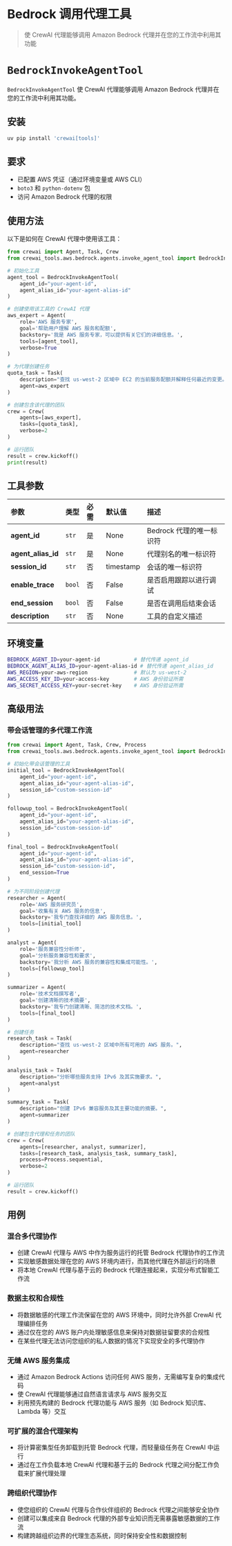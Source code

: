 # Bedrock 调用代理工具

> 使 CrewAI 代理能够调用 Amazon Bedrock 代理并在您的工作流中利用其功能

# `BedrockInvokeAgentTool`

`BedrockInvokeAgentTool` 使 CrewAI 代理能够调用 Amazon Bedrock 代理并在您的工作流中利用其功能。

## 安装

```bash  theme={null}
uv pip install 'crewai[tools]'
```

## 要求

* 已配置 AWS 凭证（通过环境变量或 AWS CLI）
* `boto3` 和 `python-dotenv` 包
* 访问 Amazon Bedrock 代理的权限

## 使用方法

以下是如何在 CrewAI 代理中使用该工具：

```python {2, 4-8} theme={null}
from crewai import Agent, Task, Crew
from crewai_tools.aws.bedrock.agents.invoke_agent_tool import BedrockInvokeAgentTool

# 初始化工具
agent_tool = BedrockInvokeAgentTool(
    agent_id="your-agent-id",
    agent_alias_id="your-agent-alias-id"
)

# 创建使用该工具的 CrewAI 代理
aws_expert = Agent(
    role='AWS 服务专家',
    goal='帮助用户理解 AWS 服务和配额',
    backstory='我是 AWS 服务专家，可以提供有关它们的详细信息。',
    tools=[agent_tool],
    verbose=True
)

# 为代理创建任务
quota_task = Task(
    description="查找 us-west-2 区域中 EC2 的当前服务配额并解释任何最近的变更。",
    agent=aws_expert
)

# 创建包含该代理的团队
crew = Crew(
    agents=[aws_expert],
    tasks=[quota_task],
    verbose=2
)

# 运行团队
result = crew.kickoff()
print(result)
```

## 工具参数

| 参数               | 类型    | 必需   | 默认值     | 描述                                   |
| :----------------- | :------ | :----- | :--------- | :------------------------------------ |
| **agent\_id**      | `str`   | 是     | None       | Bedrock 代理的唯一标识符              |
| **agent\_alias\_id** | `str`   | 是     | None       | 代理别名的唯一标识符                  |
| **session\_id**    | `str`   | 否     | timestamp  | 会话的唯一标识符                      |
| **enable\_trace**  | `bool`  | 否     | False      | 是否启用跟踪以进行调试                |
| **end\_session**   | `bool`  | 否     | False      | 是否在调用后结束会话                  |
| **description**    | `str`   | 否     | None       | 工具的自定义描述                      |

## 环境变量

```bash  theme={null}
BEDROCK_AGENT_ID=your-agent-id           # 替代传递 agent_id
BEDROCK_AGENT_ALIAS_ID=your-agent-alias-id # 替代传递 agent_alias_id
AWS_REGION=your-aws-region               # 默认为 us-west-2
AWS_ACCESS_KEY_ID=your-access-key        # AWS 身份验证所需
AWS_SECRET_ACCESS_KEY=your-secret-key    # AWS 身份验证所需
```

## 高级用法

### 带会话管理的多代理工作流

```python {2, 4-22} theme={null}
from crewai import Agent, Task, Crew, Process
from crewai_tools.aws.bedrock.agents.invoke_agent_tool import BedrockInvokeAgentTool

# 初始化带会话管理的工具
initial_tool = BedrockInvokeAgentTool(
    agent_id="your-agent-id",
    agent_alias_id="your-agent-alias-id",
    session_id="custom-session-id"
)

followup_tool = BedrockInvokeAgentTool(
    agent_id="your-agent-id",
    agent_alias_id="your-agent-alias-id",
    session_id="custom-session-id"
)

final_tool = BedrockInvokeAgentTool(
    agent_id="your-agent-id",
    agent_alias_id="your-agent-alias-id",
    session_id="custom-session-id",
    end_session=True
)

# 为不同阶段创建代理
researcher = Agent(
    role='AWS 服务研究员',
    goal='收集有关 AWS 服务的信息',
    backstory='我专门查找详细的 AWS 服务信息。',
    tools=[initial_tool]
)

analyst = Agent(
    role='服务兼容性分析师',
    goal='分析服务兼容性和要求',
    backstory='我分析 AWS 服务的兼容性和集成可能性。',
    tools=[followup_tool]
)

summarizer = Agent(
    role='技术文档撰写者',
    goal='创建清晰的技术摘要',
    backstory='我专门创建清晰、简洁的技术文档。',
    tools=[final_tool]
)

# 创建任务
research_task = Task(
    description="查找 us-west-2 区域中所有可用的 AWS 服务。",
    agent=researcher
)

analysis_task = Task(
    description="分析哪些服务支持 IPv6 及其实施要求。",
    agent=analyst
)

summary_task = Task(
    description="创建 IPv6 兼容服务及其主要功能的摘要。",
    agent=summarizer
)

# 创建包含代理和任务的团队
crew = Crew(
    agents=[researcher, analyst, summarizer],
    tasks=[research_task, analysis_task, summary_task],
    process=Process.sequential,
    verbose=2
)

# 运行团队
result = crew.kickoff()
```

## 用例

### 混合多代理协作

* 创建 CrewAI 代理与 AWS 中作为服务运行的托管 Bedrock 代理协作的工作流
* 实现敏感数据处理在您的 AWS 环境内进行，而其他代理在外部运行的场景
* 将本地 CrewAI 代理与基于云的 Bedrock 代理连接起来，实现分布式智能工作流

### 数据主权和合规性

* 将数据敏感的代理工作流保留在您的 AWS 环境中，同时允许外部 CrewAI 代理编排任务
* 通过仅在您的 AWS 账户内处理敏感信息来保持对数据驻留要求的合规性
* 在某些代理无法访问您组织的私人数据的情况下实现安全的多代理协作

### 无缝 AWS 服务集成

* 通过 Amazon Bedrock Actions 访问任何 AWS 服务，无需编写复杂的集成代码
* 使 CrewAI 代理能够通过自然语言请求与 AWS 服务交互
* 利用预先构建的 Bedrock 代理功能与 AWS 服务（如 Bedrock 知识库、Lambda 等）交互

### 可扩展的混合代理架构

* 将计算密集型任务卸载到托管 Bedrock 代理，而轻量级任务在 CrewAI 中运行
* 通过在工作负载本地 CrewAI 代理和基于云的 Bedrock 代理之间分配工作负载来扩展代理处理

### 跨组织代理协作

* 使您组织的 CrewAI 代理与合作伙伴组织的 Bedrock 代理之间能够安全协作
* 创建可以集成来自 Bedrock 代理的外部专业知识而无需暴露敏感数据的工作流
* 构建跨越组织边界的代理生态系统，同时保持安全性和数据控制